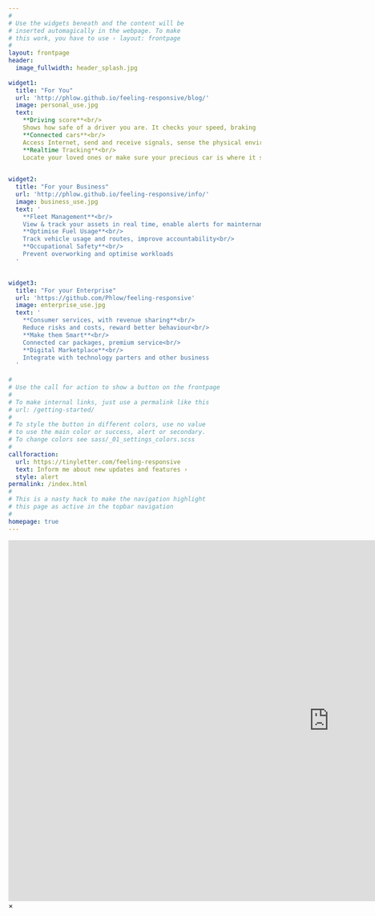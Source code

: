 ```yaml
---
#
# Use the widgets beneath and the content will be
# inserted automagically in the webpage. To make
# this work, you have to use › layout: frontpage
#
layout: frontpage
header:
  image_fullwidth: header_splash.jpg
  
widget1:
  title: "For You"
  url: 'http://phlow.github.io/feeling-responsive/blog/'
  image: personal_use.jpg
  text: 
    **Driving score**<br/>
    Shows how safe of a driver you are. It checks your speed, braking  and acceleration habits against your car model<br/> 
    **Connected cars**<br/> 
    Access Internet, send and receive signals, sense the physical environment and interact with other vehicles or entities<br/>
    **Realtime Tracking**<br/> 
    Locate your loved ones or make sure your precious car is where it should be
  

widget2:
  title: "For your Business"
  url: 'http://phlow.github.io/feeling-responsive/info/'
  image: business_use.jpg
  text: '
    **Fleet Management**<br/>
    View & track your assets in real time, enable alerts for mainternance etc<br/> 
    **Optimise Fuel Usage**<br/> 
    Track vehicle usage and routes, improve accountability<br/>
    **Occupational Safety**<br/> 
    Prevent overworking and optimise workloads
  '


widget3:
  title: "For your Enterprise"
  url: 'https://github.com/Phlow/feeling-responsive'
  image: enterprise_use.jpg
  text: '
    **Consumer services, with revenue sharing**<br/>
    Reduce risks and costs, reward better behaviour<br/> 
    **Make them Smart**<br/> 
    Connected car packages, premium service<br/>
    **Digital Marketplace**<br/> 
    Integrate with technology parters and other business
  '
  
#
# Use the call for action to show a button on the frontpage
#
# To make internal links, just use a permalink like this
# url: /getting-started/
#
# To style the button in different colors, use no value
# to use the main color or success, alert or secondary.
# To change colors see sass/_01_settings_colors.scss
#
callforaction:
  url: https://tinyletter.com/feeling-responsive
  text: Inform me about new updates and features ›
  style: alert
permalink: /index.html
#
# This is a nasty hack to make the navigation highlight
# this page as active in the topbar navigation
#
homepage: true
---
```


<div id="videoModal" class="reveal-modal large" data-reveal="">
  <div class="flex-video widescreen vimeo" style="display: block;">
    <iframe width="1280" height="720" src="https://www.youtube.com/embed/3b5zCFSmVvU" frameborder="0" allowfullscreen></iframe>
  </div>
  <a class="close-reveal-modal">&#215;</a>
</div>
